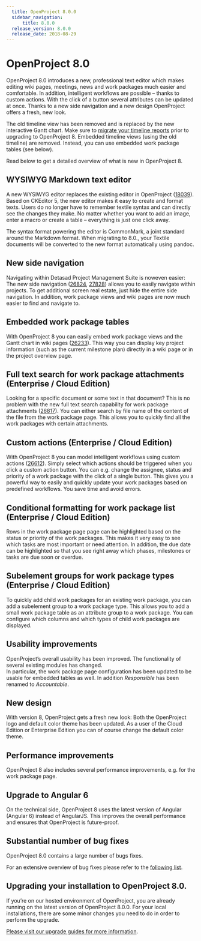 ```yaml
---
  title: OpenProject 8.0.0
  sidebar_navigation:
      title: 8.0.0
  release_version: 8.0.0
  release_date: 2018-08-29
---
```



# OpenProject 8.0

OpenProject 8.0 introduces a new, professional text editor which makes
editing wiki pages, meetings, news and work packages much easier and
comfortable. In addition, intelligent workflows are possible – thanks to
custom actions. With the click of a button several attributes can be
updated at once. Thanks to a new side navigation and a new design
OpenProject offers a fresh, new look.

The old timeline view has been removed and is replaced by the new
interactive Gantt chart. Make sure to [migrate your timeline
reports](https://www.openproject.org/old-timeline-view-discontinued-please-migrate-timeline-openproject-7-0/)
prior to upgrading to OpenProject 8. Embedded timeline views (using the
old timeline) are removed. Instead, you can use embedded work package
tables (see below).

Read below to get a detailed overview of what is new in OpenProject 8.

## WYSIWYG Markdown text editor

A new WYSIWYG editor replaces the existing editor in OpenProject
([18039](https://community.openproject.com/projects/openproject/work_packages/18039/activity)).
Based on CKEditor 5, the new editor makes it easy to create and format
texts. Users do no longer have to remember textile syntax and can
directly see the changes they make. No matter whether you want to add an
image, enter a macro or create a table – everything is just one click
away.

The syntax format powering the editor is CommonMark, a joint standard
around the Markdown format. When migrating to 8.0., your Textile
documents will be converted to the new format automatically using
pandoc.



## New side navigation

Navigating within Detasad Project Management Suite is noweven easier: The new side
navigation
([26824](https://community.openproject.com/projects/openproject/work_packages/26824/activity),
[27828](https://community.openproject.com/projects/openproject/work_packages/27828/activity))
allows you to easily navigate within projects. To get additional screen
real estate, just hide the entire side navigation. In addition, work
package views and wiki pages are now much easier to find and navigate
to.



## Embedded work package tables

With OpenProject 8 you can easily embed work package views and the Gantt
chart in wiki pages
([26233](https://community.openproject.com/projects/openproject/work_packages/26233/activity)).
This way you can display key project information (such as the current
milestone plan) directly in a wiki page or in the project overview page.



## Full text search for work package attachments (Enterprise / Cloud Edition)

Looking for a specific document or some text in that document? This is
no problem with the new full text search capability for work package
attachments
([26817](https://community.openproject.com/projects/openproject/work_packages/26817/activity)).
You can either search by file name of the content of the file from the
work package page. This allows you to quickly find all the work packages
with certain attachments.



## Custom actions (Enterprise / Cloud Edition)

With OpenProject 8 you can model intelligent workflows using custom
actions
([26612](https://community.openproject.com/projects/openproject/work_packages/26612/activity)).
Simply select which actions should be triggered when you click a custom
action button. You can e.g. change the assignee, status and priority of
a work package with the click of a single button. This gives you a
powerful way to easily and quickly update your work packages based on
predefined workflows. You save time and avoid errors.



## Conditional formatting for work package list (Enterprise / Cloud Edition)

Rows in the work package page page can be highlighted based on the
status or priority of the work packages. This makes it very easy to see
which tasks are most important or need attention. In addition, the due
date can be highlighted so that you see right away which phases,
milestones or tasks are due soon or overdue.



## Subelement groups for work package types (Enterprise / Cloud Edition)

To quickly add child work packages for an existing work package, you can
add a subelement group to a work package type. This allows you to add a
small work package table as an attribute group to a work package. You
can configure which columns and which types of child work packages are
displayed.



## Usability improvements

OpenProject’s overall usability has been improved. The functionality of
several existing modules has changed.  
In particular, the work package page configuration has been updated to
be usable for embedded tables as well. In addition
*<span class="explanatory-dictionary-highlight" data-definition="explanatory-dictionary-definition-36">Responsible</span>*
has been renamed to *Accountable*.



## New design

With version 8, OpenProject gets a fresh new look: Both the OpenProject
logo and default color theme has been updated. As a user of the Cloud
Edition or Enterprise Edition you can of course change the default color
theme.

## Performance improvements

OpenProject 8 also includes several performance improvements, e.g. for
the work package page.

## Upgrade to Angular 6

On the technical side, OpenProject 8 uses the latest version of Angular
(Angular 6) instead of AngularJS. This improves the overall performance
and ensures that OpenProject is future-proof.

## Substantial number of bug fixes

OpenProject 8.0 contains a large number of bugs fixes.

For an extensive overview of bug fixes please refer to the [following
list](https://community.openproject.com/projects/openproject/work_packages?query_props=%7B%22c%22:%5B%22id%22,%22subject%22,%22type%22,%22status%22,%22assignee%22%5D,%22tzl%22:%22days%22,%22hi%22:false,%22g%22:%22%22,%22t%22:%22parent:desc%22,%22f%22:%5B%7B%22n%22:%22version%22,%22o%22:%22%253D%22,%22v%22:%5B%22818%22%5D%7D,%7B%22n%22:%22type%22,%22o%22:%22%253D%22,%22v%22:%5B%221%22%5D%7D,%7B%22n%22:%22subprojectId%22,%22o%22:%22*%22,%22v%22:%5B%5D%7D%5D,%22pa%22:1,%22pp%22:20%7D).

## Upgrading your installation to OpenProject 8.0.

If you’re on our hosted environment of OpenProject, you are already
running on the latest version of OpenProject 8.0.0. For your local
installations, there are some minor changes you need to do in order to
perform the upgrade.

[Please visit our upgrade guides for more
information](https://www.openproject.org/operations/upgrading/).

 

</div>
